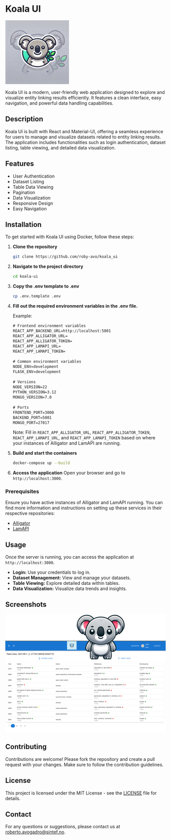 # Koala UI

<img src="./frontend/src/assets/images/koala_logo.png" alt="Koala Logo" width="200" height="200">

Koala UI is a modern, user-friendly web application designed to explore and visualize entity linking results efficiently. It features a clean interface, easy navigation, and powerful data handling capabilities.

## Description

Koala UI is built with React and Material-UI, offering a seamless experience for users to manage and visualize datasets related to entity linking results. The application includes functionalities such as login authentication, dataset listing, table viewing, and detailed data visualization.

## Features

- User Authentication
- Dataset Listing
- Table Data Viewing
- Pagination
- Data Visualization
- Responsive Design
- Easy Navigation

## Installation

To get started with Koala UI using Docker, follow these steps:

1. **Clone the repository**
   ```bash
   git clone https://github.com/roby-avo/koala_ui
   ```

2. **Navigate to the project directory**
   ```bash
   cd koala-ui
   ```

3. **Copy the .env template to .env**
   ```bash
   cp .env.template .env
   ```

4. **Fill out the required environment variables in the .env file.**

   Example:
   ```env
   # Frontend environment variables
   REACT_APP_BACKEND_URL=http://localhost:5001
   REACT_APP_ALLIGATOR_URL=
   REACT_APP_ALLIGATOR_TOKEN=
   REACT_APP_LAMAPI_URL=
   REACT_APP_LAMAPI_TOKEN=

   # Common environment variables
   NODE_ENV=development
   FLASK_ENV=development

   # Versions
   NODE_VERSION=22
   PYTHON_VERSION=3.12
   MONGO_VERSION=7.0

   # Ports
   FRONTEND_PORT=3000
   BACKEND_PORT=5001
   MONGO_PORT=27017
   ```

   Note: Fill in `REACT_APP_ALLIGATOR_URL`, `REACT_APP_ALLIGATOR_TOKEN`, `REACT_APP_LAMAPI_URL`, and `REACT_APP_LAMAPI_TOKEN` based on where your instances of Alligator and LamAPI are running.

5. **Build and start the containers**
   ```bash
   docker-compose up --build
   ```

6. **Access the application**
   Open your browser and go to `http://localhost:3000`.

### Prerequisites

Ensure you have active instances of Alligator and LamAPI running. You can find more information and instructions on setting up these services in their respective repositories:
- [Alligator](https://github.com/roby-avo/alligator)
- [LamAPI](https://github.com/roby-avo/lamapi)

## Usage

Once the server is running, you can access the application at `http://localhost:3000`. 

- **Login:** Use your credentials to log in.
- **Dataset Management:** View and manage your datasets.
- **Table Viewing:** Explore detailed data within tables.
- **Data Visualization:** Visualize data trends and insights.

## Screenshots

![Main Interface](./frontend/src/assets/images/combined_splash_screen.png)

## Contributing

Contributions are welcome! Please fork the repository and create a pull request with your changes. Make sure to follow the contribution guidelines.

## License

This project is licensed under the MIT License - see the [LICENSE](LICENSE) file for details.

## Contact

For any questions or suggestions, please contact us at [roberto.avogadro@sintef.no](mailto:roberto.avogadro@sintef.no).
